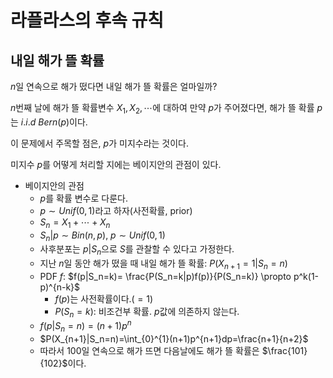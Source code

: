 # 라플라스의 후속 규칙

## 내일 해가 뜰 확률

$n$일 연속으로 해가 떴다면 내일 해가 뜰 확률은 얼마일까?

$n$번째 날에 해가 뜰 확률변수 $X_1, X_2, \cdots$에 대하여 만약 $p$가 주어졌다면, 해가 뜰 확률 $p$는 $i.i.d \ Bern(p)$이다.

이 문제에서 주목할 점은, $p$가 미지수라는 것이다.

미지수 $p$를 어떻게 처리할 지에는 베이지안의 관점이 있다.

- 베이지안의 관점
	- $p$를 확률 변수로 다룬다.
	- $p \sim Unif(0,1)$라고 하자(사전확률, prior)
	- $S_n=X_1 + \cdots + X_n$
	- $S_n | p \sim Bin(n,p)$, $p \sim Unif(0,1)$
	- 사후분포는 $p|S_n$으로 $S$를 관찰할 수 있다고 가정한다.
	- 지난 $n$일 동안 해가 떴을 때 내일 해가 뜰 확률: $P(X_{n+1}=1|S_n=n)$
	- PDF $f$: $f(p|S_n=k)= \frac{P(S_n=k|p)f(p)}{P(S_n=k)} \propto p^k(1-p)^{n-k}$
		- $f(p)$는 사전확률이다.($=1$)
		- $P(S_n=k)$: 비조건부 확률. $p$값에 의존하지 않는다.
	- $f(p|S_n=n)=(n+1)p^n$
	- $P(X_{n+1}|S_n=n)=\int_{0}^{1}(n+1)p^{n+1}dp=\frac{n+1}{n+2}$
	- 따라서 100일 연속으로 해가 뜨면 다음날에도 해가 뜰 확률은 $\frac{101}{102}$이다.

